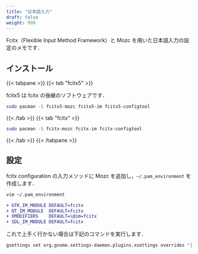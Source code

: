 ```yaml
---
title: "日本語入力"
draft: false
weight: 999
---
```

Fcitx（Flexible Input Method Framework）と Mozc を用いた日本語入力の設定のメモです．

## インストール

{{< tabpane >}}
{{< tab "fcitx5" >}}

fcitx5 は fcitx の後継のソフトウェアです．

```sh
sudo pacman -S fcitx5-mozc fcitx5-im fcitx5-configtool
```

{{< /tab >}}
{{< tab "fcitx" >}}

```sh
sudo pacman -S fcitx-mozc fcitx-im fcitx-configtool
```

{{< /tab >}}
{{< /tabpane >}}

## 設定

fcitx configuration の入力メソッドに Mozc を追加し，`~/.pam_environment` を作成します．

```sh
vim ~/.pam_environment
```

```diff
+ GTK_IM_MODULE DEFAULT=fcitx
+ QT_IM_MODULE  DEFAULT=fcitx
+ XMODIFIERS    DEFAULT=\@im=fcitx
+ SDL_IM_MODULE DEFAULT=fcitx
```

これで上手く行かない場合は下記のコマンドを実行します．

```sh
gsettings set org.gnome.settings-daemon.plugins.xsettings overrides "{'Gtk/IMModule':<'fcitx'>}"
```

